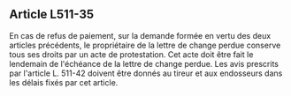 Article L511-35
----
En cas de refus de paiement, sur la demande formée en vertu des deux articles
précédents, le propriétaire de la lettre de change perdue conserve tous ses
droits par un acte de protestation. Cet acte doit être fait le lendemain de
l'échéance de la lettre de change perdue. Les avis prescrits par l'article L.
511-42 doivent être donnés au tireur et aux endosseurs dans les délais fixés par
cet article.

